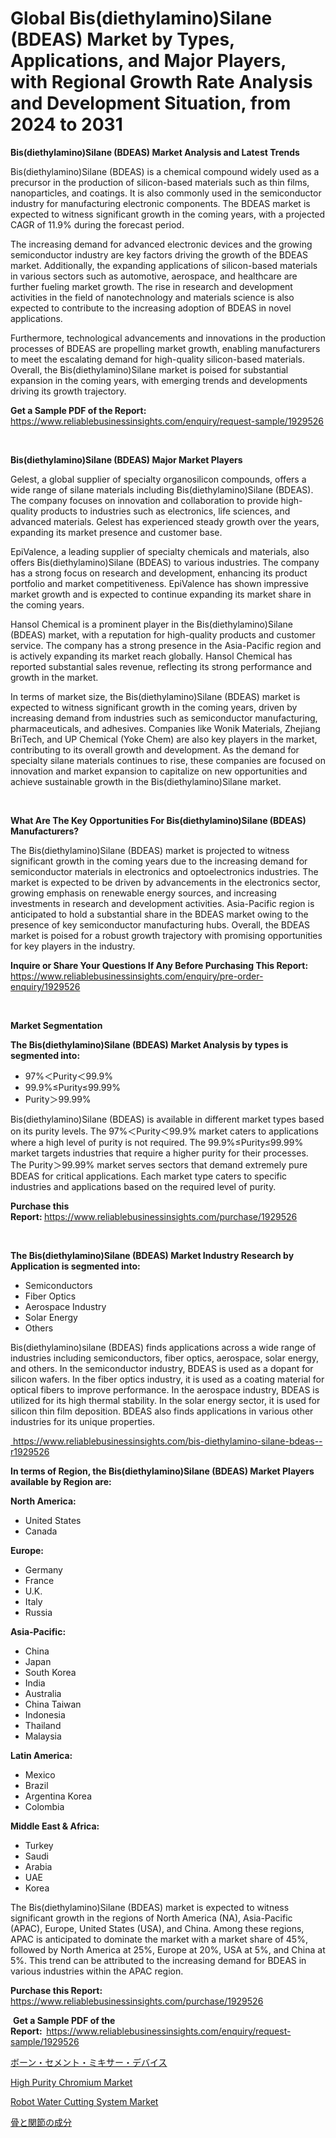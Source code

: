 <p><h1>Global Bis(diethylamino)Silane (BDEAS) Market by Types, Applications, and Major Players, with Regional Growth Rate Analysis and Development Situation, from 2024 to 2031</h1></p><p><strong>Bis(diethylamino)Silane (BDEAS) Market Analysis and Latest Trends</strong></p>
<p><p>Bis(diethylamino)Silane (BDEAS) is a chemical compound widely used as a precursor in the production of silicon-based materials such as thin films, nanoparticles, and coatings. It is also commonly used in the semiconductor industry for manufacturing electronic components. The BDEAS market is expected to witness significant growth in the coming years, with a projected CAGR of 11.9% during the forecast period.</p><p>The increasing demand for advanced electronic devices and the growing semiconductor industry are key factors driving the growth of the BDEAS market. Additionally, the expanding applications of silicon-based materials in various sectors such as automotive, aerospace, and healthcare are further fueling market growth. The rise in research and development activities in the field of nanotechnology and materials science is also expected to contribute to the increasing adoption of BDEAS in novel applications.</p><p>Furthermore, technological advancements and innovations in the production processes of BDEAS are propelling market growth, enabling manufacturers to meet the escalating demand for high-quality silicon-based materials. Overall, the Bis(diethylamino)Silane market is poised for substantial expansion in the coming years, with emerging trends and developments driving its growth trajectory.</p></p>
<p><strong>Get a Sample PDF of the Report:&nbsp;</strong> <a href="https://www.reliablebusinessinsights.com/enquiry/request-sample/1929526">https://www.reliablebusinessinsights.com/enquiry/request-sample/1929526</a></p>
<p>&nbsp;</p>
<p><strong>Bis(diethylamino)Silane (BDEAS) Major Market Players</strong></p>
<p><p>Gelest, a global supplier of specialty organosilicon compounds, offers a wide range of silane materials including Bis(diethylamino)Silane (BDEAS). The company focuses on innovation and collaboration to provide high-quality products to industries such as electronics, life sciences, and advanced materials. Gelest has experienced steady growth over the years, expanding its market presence and customer base.</p><p>EpiValence, a leading supplier of specialty chemicals and materials, also offers Bis(diethylamino)Silane (BDEAS) to various industries. The company has a strong focus on research and development, enhancing its product portfolio and market competitiveness. EpiValence has shown impressive market growth and is expected to continue expanding its market share in the coming years.</p><p>Hansol Chemical is a prominent player in the Bis(diethylamino)Silane (BDEAS) market, with a reputation for high-quality products and customer service. The company has a strong presence in the Asia-Pacific region and is actively expanding its market reach globally. Hansol Chemical has reported substantial sales revenue, reflecting its strong performance and growth in the market.</p><p>In terms of market size, the Bis(diethylamino)Silane (BDEAS) market is expected to witness significant growth in the coming years, driven by increasing demand from industries such as semiconductor manufacturing, pharmaceuticals, and adhesives. Companies like Wonik Materials, Zhejiang BriTech, and UP Chemical (Yoke Chem) are also key players in the market, contributing to its overall growth and development. As the demand for specialty silane materials continues to rise, these companies are focused on innovation and market expansion to capitalize on new opportunities and achieve sustainable growth in the Bis(diethylamino)Silane market.</p></p>
<p>&nbsp;</p>
<p><strong>What Are The Key Opportunities For Bis(diethylamino)Silane (BDEAS) Manufacturers?</strong></p>
<p><p>The Bis(diethylamino)Silane (BDEAS) market is projected to witness significant growth in the coming years due to the increasing demand for semiconductor materials in electronics and optoelectronics industries. The market is expected to be driven by advancements in the electronics sector, growing emphasis on renewable energy sources, and increasing investments in research and development activities. Asia-Pacific region is anticipated to hold a substantial share in the BDEAS market owing to the presence of key semiconductor manufacturing hubs. Overall, the BDEAS market is poised for a robust growth trajectory with promising opportunities for key players in the industry.</p></p>
<p><strong>Inquire or Share Your Questions If Any Before Purchasing This Report:</strong> <a href="https://www.reliablebusinessinsights.com/enquiry/pre-order-enquiry/1929526">https://www.reliablebusinessinsights.com/enquiry/pre-order-enquiry/1929526</a></p>
<p>&nbsp;</p>
<p><strong>Market Segmentation</strong></p>
<p><strong>The Bis(diethylamino)Silane (BDEAS) Market Analysis by types is segmented into:</strong></p>
<p><ul><li>97%＜Purity＜99.9%</li><li>99.9%≤Purity≤99.99%</li><li>Purity＞99.99%</li></ul></p>
<p><p>Bis(diethylamino)Silane (BDEAS) is available in different market types based on its purity levels. The 97%＜Purity＜99.9% market caters to applications where a high level of purity is not required. The 99.9%≤Purity≤99.99% market targets industries that require a higher purity for their processes. The Purity＞99.99% market serves sectors that demand extremely pure BDEAS for critical applications. Each market type caters to specific industries and applications based on the required level of purity.</p></p>
<p><strong>Purchase this Report:&nbsp;</strong><a href="https://www.reliablebusinessinsights.com/purchase/1929526">https://www.reliablebusinessinsights.com/purchase/1929526</a></p>
<p>&nbsp;</p>
<p><strong>The Bis(diethylamino)Silane (BDEAS) Market Industry Research by Application is segmented into:</strong></p>
<p><ul><li>Semiconductors</li><li>Fiber Optics</li><li>Aerospace Industry</li><li>Solar Energy</li><li>Others</li></ul></p>
<p><p>Bis(diethylamino)silane (BDEAS) finds applications across a wide range of industries including semiconductors, fiber optics, aerospace, solar energy, and others. In the semiconductor industry, BDEAS is used as a dopant for silicon wafers. In the fiber optics industry, it is used as a coating material for optical fibers to improve performance. In the aerospace industry, BDEAS is utilized for its high thermal stability. In the solar energy sector, it is used for silicon thin film deposition. BDEAS also finds applications in various other industries for its unique properties.</p></p>
<p><a href="https://www.reliablebusinessinsights.com/bis-diethylamino-silane-bdeas--r1929526">&nbsp;https://www.reliablebusinessinsights.com/bis-diethylamino-silane-bdeas--r1929526</a></p>
<p><strong>In terms of Region, the Bis(diethylamino)Silane (BDEAS) Market Players available by Region are:</strong></p>
<p>
    <p> <strong> North America: </strong>
        <ul>
            <li>United States</li>
            <li>Canada</li>
        </ul>
        </p> 
    <p> <strong> Europe: </strong>
        <ul>
            <li>Germany</li>
            <li>France</li>
            <li>U.K.</li>
            <li>Italy</li>
            <li>Russia</li>
        </ul>
        </p> 
    <p> <strong> Asia-Pacific: </strong>
        <ul>
            <li>China</li>
            <li>Japan</li>
            <li>South Korea</li>
            <li>India</li>
            <li>Australia</li>
            <li>China Taiwan</li>
            <li>Indonesia</li>
            <li>Thailand</li>
            <li>Malaysia</li>
        </ul>
        </p> 
    <p> <strong> Latin America: </strong>
        <ul>
            <li>Mexico</li>
            <li>Brazil</li>
            <li>Argentina Korea</li>
            <li>Colombia</li>
        </ul>
        </p> 
    <p> <strong> Middle East & Africa: </strong>
        <ul>
            <li>Turkey</li>
            <li>Saudi</li>
            <li>Arabia</li>
            <li>UAE</li>
            <li>Korea</li>
        </ul>
    </p>
    </p>
<p><p>The Bis(diethylamino)Silane (BDEAS) market is expected to witness significant growth in the regions of North America (NA), Asia-Pacific (APAC), Europe, United States (USA), and China. Among these regions, APAC is anticipated to dominate the market with a market share of 45%, followed by North America at 25%, Europe at 20%, USA at 5%, and China at 5%. This trend can be attributed to the increasing demand for BDEAS in various industries within the APAC region.</p></p>
<p><strong>Purchase this Report: </strong><a href="https://www.reliablebusinessinsights.com/purchase/1929526">https://www.reliablebusinessinsights.com/purchase/1929526</a></p>
<p>&nbsp;<strong>Get a Sample PDF of the Report:&nbsp;&nbsp;</strong><a href="https://www.reliablebusinessinsights.com/enquiry/request-sample/1929526">https://www.reliablebusinessinsights.com/enquiry/request-sample/1929526</a></p>
<p><strong></strong></p>
<p><p><a href="https://github.com/dandier2003/Market-Research-Report-List-2/blob/main/9376162117227.md">ボーン・セメント・ミキサー・デバイス</a></p><p><a href="https://github.com/IzaiahBartell/Market-Research-Report-List-1/blob/main/high-purity-chromium-market.md">High Purity Chromium Market</a></p><p><a href="https://github.com/Valeridd446677/Market-Research-Report-List-1/blob/main/robot-water-cutting-system-market.md">Robot Water Cutting System Market</a></p><p><a href="https://github.com/sghwr779811674/Market-Research-Report-List-2/blob/main/5131212117226.md">骨と関節の成分</a></p></p>